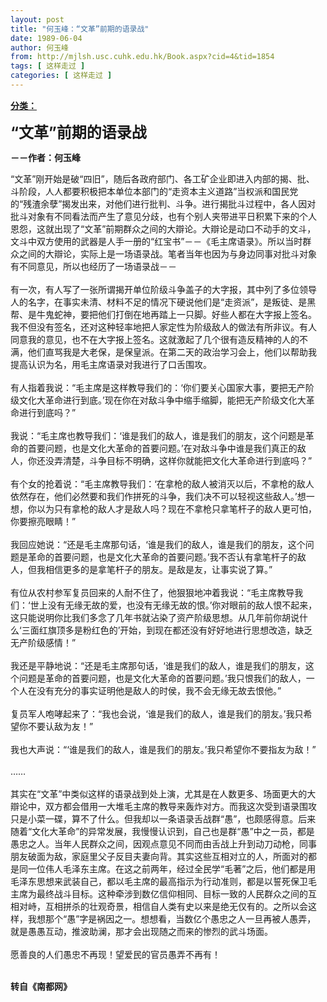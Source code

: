 ```yaml
---
layout: post
title: "何玉峰：“文革”前期的语录战"
date: 1989-06-04
author: 何玉峰
from: http://mjlsh.usc.cuhk.edu.hk/Book.aspx?cid=4&tid=1854
tags: [ 这样走过 ]
categories: [ 这样走过 ]
---
```


<div style="margin: 15px 10px 10px 0px;">
 <div>
  <span id="ctl00_ContentPlaceHolder1_chapter1_SubjectLabel" style="font-weight:bold;text-decoration:underline;">
   分类：
  </span>
 </div>
 <p>
  <strong>
   <font size="5">
    “文革”前期的语录战
   </font>
  </strong>
 </p>
 <p>
  <strong>
   －－作者：何玉峰
  </strong>
 </p>
 <p>
  “文革”刚开始是破“四旧”，随后各政府部门、各工矿企业即进入内部的揭、批、斗阶段，人人都要积极把本单位本部门的“走资本主义道路”当权派和国民党的“残渣余孽”揭发出来，对他们进行批判、斗争。进行揭批斗过程中，各人因对批斗对象有不同看法而产生了意见分歧，也有个别人夹带进平日积累下来的个人恩怨，这就出现了“文革”前期群众之间的大辯论。大辯论是动口不动手的文斗，文斗中双方使用的武器是人手一册的“红宝书”－－《毛主席语录》。所以当时群众之间的大辯论，实际上是一场语录战。笔者当年也因为与身边同事对批斗对象有不同意见，所以也经历了一场语录战－－
  <br/>
  <br/>
  有一次，有人写了一张所谓揭开单位阶级斗争盖子的大字报，其中列了多位领导人的名字，在事实未清、材料不足的情况下硬说他们是“走资派”，是叛徒、是黑帮、是牛鬼蛇神，要把他们打倒在地再踏上一只脚。好些人都在大字报上签名。我不但没有签名，还对这种轻率地把人家定性为阶级敌人的做法有所非议。有人同意我的意见，也不在大字报上签名。这就激起了几个很有造反精神的人的不满，他们直骂我是大老保，是保皇派。在第二天的政治学习会上，他们以帮助我提高认识为名，用毛主席语录对我进行了口舌围攻。
  <br/>
  <br/>
  有人指着我说：“毛主席是这样教导我们的：‘你们要关心国家大事，要把无产阶级文化大革命进行到底。’现在你在对敌斗争中缩手缩脚，能把无产阶级文化大革命进行到底吗？”
  <br/>
  <br/>
  我说：“毛主席也教导我们：‘谁是我们的敌人，谁是我们的朋友，这个问题是革命的首要问题，也是文化大革命的首要问题。’在对敌斗争中谁是我们真正的敌人，你还没弄清楚，斗争目标不明确，这样你就能把文化大革命进行到底吗？”
  <br/>
  <br/>
  有个女的抢着说：“毛主席教导我们：‘在拿枪的敌人被消灭以后，不拿枪的敌人依然存在，他们必然要和我们作拼死的斗争，我们决不可以轻视这些敌人。’想一想，你以为只有拿枪的敌人才是敌人吗？现在不拿枪只拿笔杆子的敌人更可怕，你要擦亮眼睛！”
  <br/>
  <br/>
  我回应她说：“还是毛主席那句话，‘谁是我们的敌人，谁是我们的朋友，这个问题是革命的首要问题，也是文化大革命的首要问题。’我不否认有拿笔杆子的敌人，但我相信更多的是拿笔杆子的朋友。是敌是友，让事实说了算。”
  <br/>
  <br/>
  有位从农村参军复员回来的人耐不住了，他狠狠地冲着我说：“毛主席教导我们：‘世上没有无缘无故的爱，也没有无缘无故的恨。’你对眼前的敌人恨不起来，这只能说明你比我们多念了几年书就沾染了资产阶级思想。从几年前你胡说什么‘三面红旗顶多是粉红色的’开始，到现在都还没有好好地进行思想改造，缺乏无产阶级感情！”
  <br/>
  <br/>
  我还是平静地说：“还是毛主席那句话，‘谁是我们的敌人，谁是我们的朋友，这个问题是革命的首要问题，也是文化大革命的首要问题。’我只恨我们的敌人，一个人在没有充分的事实证明他是敌人的时侯，我不会无缘无故去恨他。”
  <br/>
  <br/>
  复员军人咆哮起来了：“我也会说，‘谁是我们的敌人，谁是我们的朋友。’我只希望你不要认敌为友！”
  <br/>
  <br/>
  我也大声说：“‘谁是我们的敌人，谁是我们的朋友。’我只希望你不要指友为敌！”
  <br/>
  <br/>
  ……
  <br/>
  <br/>
  其实在“文革”中类似这样的语录战到处上演，尤其是在人数更多、场面更大的大辯论中，双方都会借用一大堆毛主席的教导来轰炸对方。而我这次受到语录围攻只是小菜一碟，算不了什么。但我却以一条语录舌战群“愚”，也颇感得意。后来随着“文化大革命”的异常发展，我慢慢认识到，自己也是群“愚”中之一员，都是愚忠之人。当年人民群众之间，因观点意见不同而由舌战上升到动刀动枪，同事朋友破面为敌，家庭里父子反目夫妻向背。其实这些互相对立的人，所面对的都是同一位伟人毛泽东主席。在这之前两年，经过全民学“毛著”之后，他们都是用毛泽东思想来武装自己，都以毛主席的最高指示为行动准则，都是以誓死保卫毛主席为最终战斗目标。这种牵涉到数亿信仰相同、目标一致的人民群众之间的互相对峙，互相拼杀的壮观奇景，相信自人类有史以来是绝无仅有的。之所以会这样，我想那个“愚”字是祸因之一。想想看，当数亿个愚忠之人一旦再被人愚弄，就是愚愚互动，推波助澜，那才会出现随之而来的惨烈的武斗场面。
  <br/>
  <br/>
  愿善良的人们愚忠不再现！望爱民的官员愚弄不再有！
 </p>
 <p>
  <br/>
  <strong>
   转自《南都网》
  </strong>
 </p>
</div>

